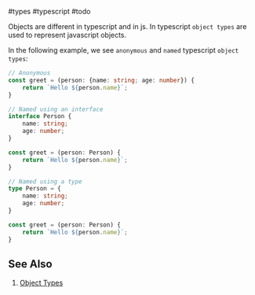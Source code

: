 #types #typescript #todo

Objects are different in typescript and in js. In typescript `object types` are used to represent javascript objects.

In the following example, we see `anonymous` and `named` typescript `object types`:

```typescript
// Anonymous
const greet = (person: {name: string; age: number}) {
	return `Hello ${person.name}`;
}

// Named using an interface
interface Person {
	name: string;
	age: number;
}

const greet = (person: Person) {
	return `Hello ${person.name}`;
}

// Named using a type
type Person = {
	name: string;
	age: number;
}

const greet = (person: Person) {
	return `Hello ${person.name}`;
}
```

## See Also
1. [Object Types](https://www.typescriptlang.org/docs/handbook/2/objects.html)